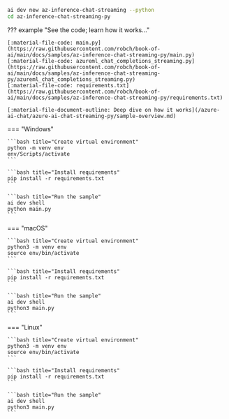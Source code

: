 ``` bash title="Generate sample code"
ai dev new az-inference-chat-streaming --python
cd az-inference-chat-streaming-py
```

??? example "See the code; learn how it works..."

    [:material-file-code: main.py](https://raw.githubusercontent.com/robch/book-of-ai/main/docs/samples/az-inference-chat-streaming-py/main.py)  
    [:material-file-code: azureml_chat_completions_streaming.py](https://raw.githubusercontent.com/robch/book-of-ai/main/docs/samples/az-inference-chat-streaming-py/azureml_chat_completions_streaming.py)  
    [:material-file-code: requirements.txt](https://raw.githubusercontent.com/robch/book-of-ai/main/docs/samples/az-inference-chat-streaming-py/requirements.txt)  

    [:material-file-document-outline: Deep dive on how it works](/azure-ai-chat/azure-ai-chat-streaming-py/sample-overview.md)  

=== "Windows"

    ```bash title="Create virtual environment"
    python -m venv env
    env/Scripts/activate
    ```

    ```bash title="Install requirements"
    pip install -r requirements.txt
    ```

    ```bash title="Run the sample"
    ai dev shell
    python main.py
    ```

=== "macOS"

    ```bash title="Create virtual environment"
    python3 -m venv env
    source env/bin/activate
    ```

    ```bash title="Install requirements"
    pip install -r requirements.txt
    ```

    ```bash title="Run the sample"
    ai dev shell
    python3 main.py
    ```

=== "Linux"

    ```bash title="Create virtual environment"
    python3 -m venv env
    source env/bin/activate
    ```

    ```bash title="Install requirements"
    pip install -r requirements.txt
    ```

    ```bash title="Run the sample"
    ai dev shell
    python3 main.py
    ```